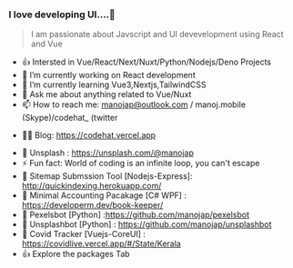 ### I love developing UI....👋

> I am passionate about Javscript and UI devevelopment using React and Vue
<!--
**manojap/manojap** is a ✨ _special_ ✨ repository because its `README.md` (this file) appears on your GitHub profile.

Here are some ideas to get you started:
-->
   

- 👍 Intersted in Vue/React/Next/Nuxt/Python/Nodejs/Deno Projects
- 🔭 I’m currently working on React development
- 🌱 I’m currently learning Vue3,Nextjs,TailwindCSS
- 💬 Ask me about anything related to Vue/Nuxt
- 📫 How to reach me: manojap@outlook.com / manoj.mobile (Skype)/codehat_ (twitter
* 🐱‍🚀 Blog: https://codehat.vercel.app 
- 🌹  Unsplash : https://unsplash.com/@manojap
- ⚡ Fun fact: World of coding is an infinite loop, you can't escape
- 🌹  Sitemap Submssion Tool [Nodejs-Express]: http://quickindexing.herokuapp.com/
- 🌹  Minimal Accounting Pacakage [C# WPF] : https://developerm.dev/book-keeper/
- 🌹  Pexelsbot [Python] :https://github.com/manojap/pexelsbot
- 🌹  Unsplashbot [Python] : https://github.com/manojap/unsplashbot
- 🌹  Covid Tracker [Vuejs-CoreUI] : https://covidlive.vercel.app/#/State/Kerala
- 👍 Explore the packages Tab



